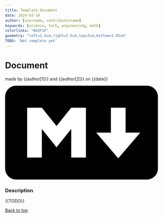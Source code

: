 ```yaml
---
title: Template Document
date: 2024-03-10
author: [yourname, contributorname]
keywords: [science, tech, engineering, math]
colorlinks: "B43F3F"
geometry: "left=2.5cm,right=2.5cm,top=3cm,bottom=2.85cm"
TODO: 'Not complete yet'
---
```


# Document 

made by {{author[1]}} and {{author[2]}} on {{date}}

![Markdown Logo](/assets/markdown_logo.png)


### Description


{{TODO}}

[Back to top](#document)